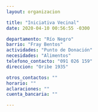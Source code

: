 ```yaml
---
layout: organizacion

title: "Iniciativa Vecinal"
date: 2020-04-10 00:56:55 -0300

departamento: "Río Negro"
barrio: "Fray Bentos"
actividades: "Punto de Donación"
necesidades: "Alimentos"
telefono_contacto: "091 026 159"
direccion: "Oribe 1935"

otros_contactos: ""
horario: ""
aclaraciones: ""
cuenta_bancaria: ""

---
```

